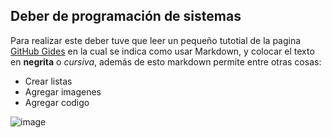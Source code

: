 ## Deber de programación de sistemas

Para realizar este deber tuve que leer un pequeño tutotial de la pagina [GitHub Gides](https://guides.github.com/features/mastering-markdown/)
en la cual se indica como usar Markdown, y colocar el texto en **negrita** o *cursiva*, además de esto markdown permite entre otras cosas:
* Crear listas
* Agregar imagenes
* Agregar codigo

![image](https://upload.wikimedia.org/wikipedia/commons/4/48/Markdown-mark.svg)
